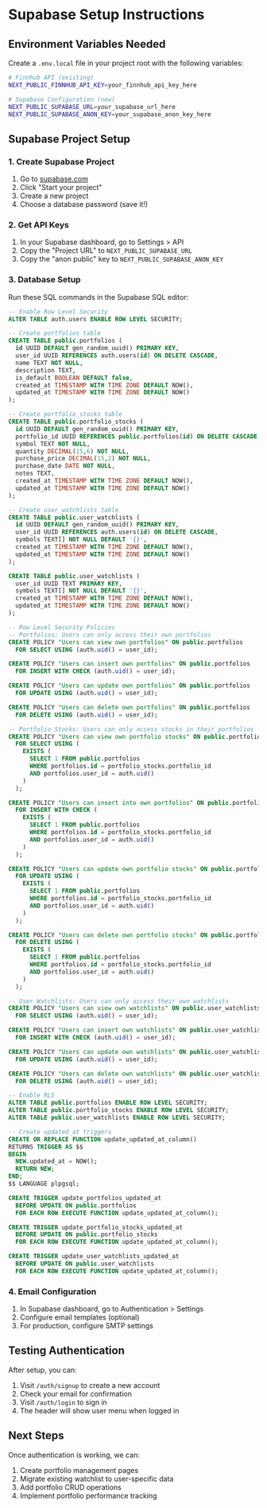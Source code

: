 # Supabase Setup Instructions

## Environment Variables Needed

Create a `.env.local` file in your project root with the following variables:

```bash
# Finnhub API (existing)
NEXT_PUBLIC_FINNHUB_API_KEY=your_finnhub_api_key_here

# Supabase Configuration (new)
NEXT_PUBLIC_SUPABASE_URL=your_supabase_url_here
NEXT_PUBLIC_SUPABASE_ANON_KEY=your_supabase_anon_key_here
```

## Supabase Project Setup

### 1. Create Supabase Project
1. Go to [supabase.com](https://supabase.com)
2. Click "Start your project"
3. Create a new project
4. Choose a database password (save it!)

### 2. Get API Keys
1. In your Supabase dashboard, go to Settings > API
2. Copy the "Project URL" to `NEXT_PUBLIC_SUPABASE_URL`
3. Copy the "anon public" key to `NEXT_PUBLIC_SUPABASE_ANON_KEY`

### 3. Database Setup
Run these SQL commands in the Supabase SQL editor:

```sql
-- Enable Row Level Security
ALTER TABLE auth.users ENABLE ROW LEVEL SECURITY;

-- Create portfolios table
CREATE TABLE public.portfolios (
  id UUID DEFAULT gen_random_uuid() PRIMARY KEY,
  user_id UUID REFERENCES auth.users(id) ON DELETE CASCADE,
  name TEXT NOT NULL,
  description TEXT,
  is_default BOOLEAN DEFAULT false,
  created_at TIMESTAMP WITH TIME ZONE DEFAULT NOW(),
  updated_at TIMESTAMP WITH TIME ZONE DEFAULT NOW()
);

-- Create portfolio_stocks table
CREATE TABLE public.portfolio_stocks (
  id UUID DEFAULT gen_random_uuid() PRIMARY KEY,
  portfolio_id UUID REFERENCES public.portfolios(id) ON DELETE CASCADE,
  symbol TEXT NOT NULL,
  quantity DECIMAL(15,6) NOT NULL,
  purchase_price DECIMAL(15,2) NOT NULL,
  purchase_date DATE NOT NULL,
  notes TEXT,
  created_at TIMESTAMP WITH TIME ZONE DEFAULT NOW(),
  updated_at TIMESTAMP WITH TIME ZONE DEFAULT NOW()
);

-- Create user_watchlists table
CREATE TABLE public.user_watchlists (
  id UUID DEFAULT gen_random_uuid() PRIMARY KEY,
  user_id UUID REFERENCES auth.users(id) ON DELETE CASCADE,
  symbols TEXT[] NOT NULL DEFAULT '{}',
  created_at TIMESTAMP WITH TIME ZONE DEFAULT NOW(),
  updated_at TIMESTAMP WITH TIME ZONE DEFAULT NOW()
);

CREATE TABLE public.user_watchlists (
  user_id UUID TEXT PRIMARY KEY,
  symbols TEXT[] NOT NULL DEFAULT '{}',
  created_at TIMESTAMP WITH TIME ZONE DEFAULT NOW(),
  updated_at TIMESTAMP WITH TIME ZONE DEFAULT NOW()
);

-- Row Level Security Policies
-- Portfolios: Users can only access their own portfolios
CREATE POLICY "Users can view own portfolios" ON public.portfolios
  FOR SELECT USING (auth.uid() = user_id);

CREATE POLICY "Users can insert own portfolios" ON public.portfolios
  FOR INSERT WITH CHECK (auth.uid() = user_id);

CREATE POLICY "Users can update own portfolios" ON public.portfolios
  FOR UPDATE USING (auth.uid() = user_id);

CREATE POLICY "Users can delete own portfolios" ON public.portfolios
  FOR DELETE USING (auth.uid() = user_id);

-- Portfolio Stocks: Users can only access stocks in their portfolios
CREATE POLICY "Users can view own portfolio stocks" ON public.portfolio_stocks
  FOR SELECT USING (
    EXISTS (
      SELECT 1 FROM public.portfolios 
      WHERE portfolios.id = portfolio_stocks.portfolio_id 
      AND portfolios.user_id = auth.uid()
    )
  );

CREATE POLICY "Users can insert into own portfolios" ON public.portfolio_stocks
  FOR INSERT WITH CHECK (
    EXISTS (
      SELECT 1 FROM public.portfolios 
      WHERE portfolios.id = portfolio_stocks.portfolio_id 
      AND portfolios.user_id = auth.uid()
    )
  );

CREATE POLICY "Users can update own portfolio stocks" ON public.portfolio_stocks
  FOR UPDATE USING (
    EXISTS (
      SELECT 1 FROM public.portfolios 
      WHERE portfolios.id = portfolio_stocks.portfolio_id 
      AND portfolios.user_id = auth.uid()
    )
  );

CREATE POLICY "Users can delete own portfolio stocks" ON public.portfolio_stocks
  FOR DELETE USING (
    EXISTS (
      SELECT 1 FROM public.portfolios 
      WHERE portfolios.id = portfolio_stocks.portfolio_id 
      AND portfolios.user_id = auth.uid()
    )
  );

-- User Watchlists: Users can only access their own watchlists
CREATE POLICY "Users can view own watchlists" ON public.user_watchlists
  FOR SELECT USING (auth.uid() = user_id);

CREATE POLICY "Users can insert own watchlists" ON public.user_watchlists
  FOR INSERT WITH CHECK (auth.uid() = user_id);

CREATE POLICY "Users can update own watchlists" ON public.user_watchlists
  FOR UPDATE USING (auth.uid() = user_id);

CREATE POLICY "Users can delete own watchlists" ON public.user_watchlists
  FOR DELETE USING (auth.uid() = user_id);

-- Enable RLS
ALTER TABLE public.portfolios ENABLE ROW LEVEL SECURITY;
ALTER TABLE public.portfolio_stocks ENABLE ROW LEVEL SECURITY;
ALTER TABLE public.user_watchlists ENABLE ROW LEVEL SECURITY;

-- Create updated_at triggers
CREATE OR REPLACE FUNCTION update_updated_at_column()
RETURNS TRIGGER AS $$
BEGIN
  NEW.updated_at = NOW();
  RETURN NEW;
END;
$$ LANGUAGE plpgsql;

CREATE TRIGGER update_portfolios_updated_at
  BEFORE UPDATE ON public.portfolios
  FOR EACH ROW EXECUTE FUNCTION update_updated_at_column();

CREATE TRIGGER update_portfolio_stocks_updated_at
  BEFORE UPDATE ON public.portfolio_stocks
  FOR EACH ROW EXECUTE FUNCTION update_updated_at_column();

CREATE TRIGGER update_user_watchlists_updated_at
  BEFORE UPDATE ON public.user_watchlists
  FOR EACH ROW EXECUTE FUNCTION update_updated_at_column();
```

### 4. Email Configuration
1. In Supabase dashboard, go to Authentication > Settings
2. Configure email templates (optional)
3. For production, configure SMTP settings

## Testing Authentication

After setup, you can:
1. Visit `/auth/signup` to create a new account
2. Check your email for confirmation
3. Visit `/auth/login` to sign in
4. The header will show user menu when logged in

## Next Steps

Once authentication is working, we can:
1. Create portfolio management pages
2. Migrate existing watchlist to user-specific data
3. Add portfolio CRUD operations
4. Implement portfolio performance tracking
